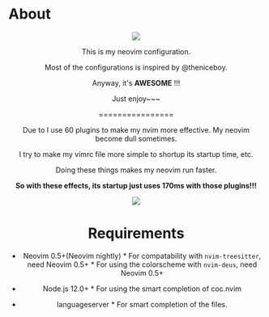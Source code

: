 # About

<center><img src="https://i.loli.net/2020/12/02/KdbP1m5t8Z2D4Xg.png"</center>

This is my neovim configuration.

Most of the configurations is inspired by @theniceboy.

Anyway, it's **AWESOME** !!!

Just enjoy~~~

================

Due to I use 60 plugins to make my nvim more effective. My neovim become dull sometimes.

I try to make my vimrc file more simple to shortup its startup time, etc.

Doing these things makes my neovim run faster.

**So with these effects, its startup just uses 170ms with those plugins!!!**

<center><img src="https://i.loli.net/2020/12/09/3uplEq2RFtzCg57.png"></center>

# Requirements

* Neovim 0.5+(Neovim nightly)
        * For compatability with `nvim-treesitter`, need Neovim 0.5+
        * For using the colorscheme with `nvim-deus`, need Neovim 0.5+

* Node.js 12.0+
        * For using the smart completion of coc.nvim

* languageserver
        * For smart completion of the files.
